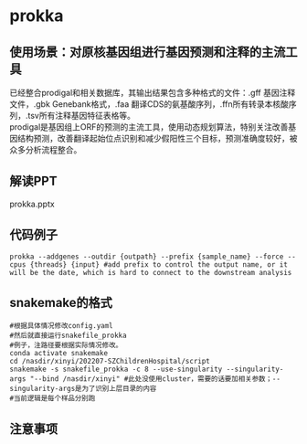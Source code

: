 # prokka

## 使用场景：对原核基因组进行基因预测和注释的主流工具
已经整合prodigal和相关数据库，其输出结果包含多种格式的文件：.gff 基因注释文件，.gbk Genebank格式，.faa 翻译CDS的氨基酸序列，.ffn所有转录本核酸序列，.tsv所有注释基因特征表格等。 <br>
prodigal是基因组上ORF的预测的主流工具，使用动态规划算法，特别关注改善基因结构预测，改善翻译起始位点识别和减少假阳性三个目标，预测准确度较好，被众多分析流程整合。

## 解读PPT
prokka.pptx

## 代码例子
```
prokka --addgenes --outdir {outpath} --prefix {sample_name} --force --cpus {threads} {input} #add prefix to control the output name, or it will be the date, which is hard to connect to the downstream analysis
```

## snakemake的格式
```
#根据具体情况修改config.yaml
#然后就直接运行snakefile_prokka
#例子，注路径要根据实际情况修改。
conda activate snakemake
cd /nasdir/xinyi/202207-SZChildrenHospital/script
snakemake -s snakefile_prokka -c 8 --use-singularity --singularity-args "--bind /nasdir/xinyi" #此处没使用cluster，需要的话要加相关参数；--singularity-args是为了识别上层目录的内容
#当前逻辑是每个样品分别跑
```

## 注意事项

